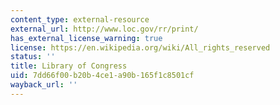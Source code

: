 ```yaml
---
content_type: external-resource
external_url: http://www.loc.gov/rr/print/
has_external_license_warning: true
license: https://en.wikipedia.org/wiki/All_rights_reserved
status: ''
title: Library of Congress
uid: 7dd66f00-b20b-4ce1-a90b-165f1c8501cf
wayback_url: ''
---
```

